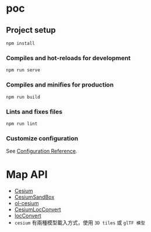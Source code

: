 # poc

## Project setup
```
npm install
```

### Compiles and hot-reloads for development
```
npm run serve
```

### Compiles and minifies for production
```
npm run build
```

### Lints and fixes files
```
npm run lint
```

### Customize configuration
See [Configuration Reference](https://cli.vuejs.org/config/).



# Map API
* [Cesium](https://cesium.com/learn/cesiumjs/ref-doc/Cartesian3.html?classFilter=Cartesian3)
* [CesiumSandBox](https://sandcastle.cesium.com/index.html)
* [ol-cesium](https://openlayers.org/ol-cesium/apidoc/)
* [CesiumLocConvert](https://github.com/AJJackGIS/Cesium/blob/master/doc/Cesium%E4%B8%AD%E7%9A%84%E5%87%A0%E7%A7%8D%E5%9D%90%E6%A0%87%E5%92%8C%E7%9B%B8%E4%BA%92%E8%BD%AC%E6%8D%A2.md)
* [locConvert](https://epsg.io/transform#s_srs=4326&t_srs=3857&x=121.4569411&y=24.9985678)
* `cesium` 有兩種模型載入方式，使用 `3D tiles` 或 `glTF 模型` 